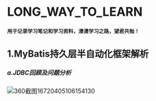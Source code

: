 # LONG_WAY_TO_LEARN
**`用于记录学习笔记和学习资料，漫漫学习之路，望君共勉！`**


## **1.MyBatis持久层半自动化框架解析**
#####   _a.JDBC回顾及问题分析_ 
![360截图16720405106154130](https://user-images.githubusercontent.com/48625067/111305412-e2e57300-8691-11eb-8f51-fcce159d545d.png)

   
